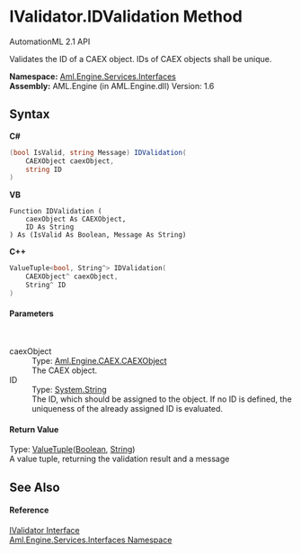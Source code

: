 # IValidator.IDValidation Method 
AutomationML 2.1 API 

Validates the ID of a CAEX object. IDs of CAEX objects shall be unique.

**Namespace:**&nbsp;<a href="N_Aml_Engine_Services_Interfaces">Aml.Engine.Services.Interfaces</a><br />**Assembly:**&nbsp;AML.Engine (in AML.Engine.dll) Version: 1.6

## Syntax

**C#**<br />
``` C#
(bool IsValid, string Message) IDValidation(
	CAEXObject caexObject,
	string ID
)
```

**VB**<br />
``` VB
Function IDValidation ( 
	caexObject As CAEXObject,
	ID As String
) As (IsValid As Boolean, Message As String)
```

**C++**<br />
``` C++
ValueTuple<bool, String^> IDValidation(
	CAEXObject^ caexObject, 
	String^ ID
)
```


#### Parameters
&nbsp;<dl><dt>caexObject</dt><dd>Type: <a href="T_Aml_Engine_CAEX_CAEXObject">Aml.Engine.CAEX.CAEXObject</a><br />The CAEX object.</dd><dt>ID</dt><dd>Type: <a href="https://docs.microsoft.com/dotnet/api/system.string" target="_parent" rel="noopener noreferrer">System.String</a><br />The ID, which should be assigned to the object. If no ID is defined, the uniqueness of the already assigned ID is evaluated.</dd></dl>

#### Return Value
Type: <a href="https://docs.microsoft.com/dotnet/api/system.valuetuple-2" target="_parent" rel="noopener noreferrer">ValueTuple</a>(<a href="https://docs.microsoft.com/dotnet/api/system.boolean" target="_parent" rel="noopener noreferrer">Boolean</a>, <a href="https://docs.microsoft.com/dotnet/api/system.string" target="_parent" rel="noopener noreferrer">String</a>)<br />A value tuple, returning the validation result and a message

## See Also


#### Reference
<a href="T_Aml_Engine_Services_Interfaces_IValidator">IValidator Interface</a><br /><a href="N_Aml_Engine_Services_Interfaces">Aml.Engine.Services.Interfaces Namespace</a><br />